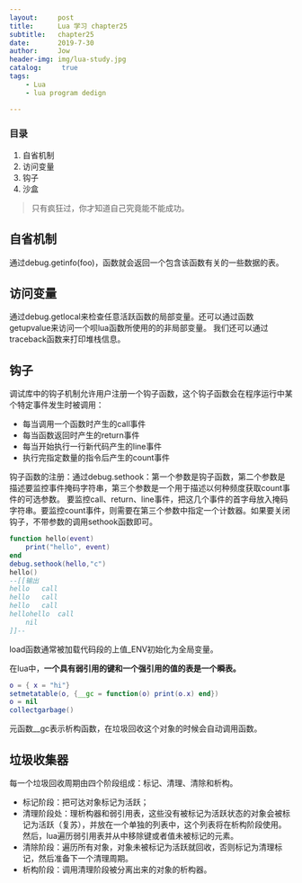 ```yaml
---
layout:     post
title:      Lua 学习 chapter25
subtitle:   chapter25
date:       2019-7-30
author:     Jow
header-img: img/lua-study.jpg
catalog: 	 true 
tags:
    - Lua
    - lua program dedign

---
```


### 目录
1. 自省机制
2. 访问变量
3. 钩子
4. 沙盒

> 只有疯狂过，你才知道自己究竟能不能成功。

## 自省机制
通过debug.getinfo(foo)，函数就会返回一个包含该函数有关的一些数据的表。

## 访问变量
通过debug.getlocal来检查任意活跃函数的局部变量。还可以通过函数getupvalue来访问一个呗lua函数所使用的的非局部变量。
我们还可以通过traceback函数来打印堆栈信息。

## 钩子
调试库中的钩子机制允许用户注册一个钩子函数，这个钩子函数会在程序运行中某个特定事件发生时被调用：
* 每当调用一个函数时产生的call事件
* 每当函数返回时产生的return事件
* 每当开始执行一行新代码产生的line事件
* 执行完指定数量的指令后产生的count事件

钩子函数的注册：通过debug.sethook：第一个参数是钩子函数，第二个参数是描述要监控事件掩码字符串，第三个参数是一个用于描述以何种频度获取count事件的可选参数。
要监控call、return、line事件，把这几个事件的首字母放入掩码字符串。要监控count事件，则需要在第三个参数中指定一个计数器。如果要关闭钩子，不带参数的调用sethook函数即可。

```lua
function hello(event)
    print("hello", event)
end
debug.sethook(hello,"c")
hello()
--[[输出
hello	call
hello	call
hello	call
hellohello	call
	nil
]]--


```

load函数通常被加载代码段的上值_ENV初始化为全局变量。

在lua中，**一个具有弱引用的键和一个强引用的值的表是一个瞬表。**

```lua
o = { x = "hi"}
setmetatable(o, {__gc = function(o) print(o.x) end})
o = nil
collectgarbage()
```
元函数__gc表示析构函数，在垃圾回收这个对象的时候会自动调用函数。

## 垃圾收集器
每一个垃圾回收周期由四个阶段组成：标记、清理、清除和析构。
* 标记阶段：把可达对象标记为活跃；
* 清理阶段处：理析构器和弱引用表，这些没有被标记为活跃状态的对象会被标记为活跃（复苏），并放在一个单独的列表中，这个列表将在析构阶段使用。然后，lua遍历弱引用表并从中移除键或者值未被标记的元素。
* 清除阶段：遍历所有对象，对象未被标记为活跃就回收，否则标记为清理标记，然后准备下一个清理周期。
* 析构阶段：调用清理阶段被分离出来的对象的析构器。




